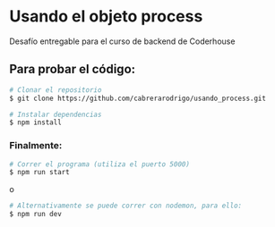 # Usando el objeto process
Desafío entregable para el curso de backend de Coderhouse

## Para probar el código:

```bash
# Clonar el repositorio
$ git clone https://github.com/cabrerarodrigo/usando_process.git

# Instalar dependencias
$ npm install
```


### Finalmente:
```bash
# Correr el programa (utiliza el puerto 5000)
$ npm run start
```
o
```bash
# Alternativamente se puede correr con nodemon, para ello:
$ npm run dev
```
